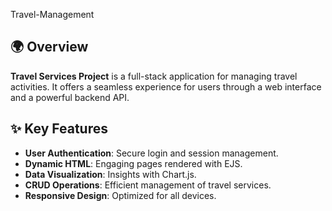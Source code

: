 Travel-Management
## 🌍 Overview
**Travel Services Project** is a full-stack application for managing travel activities. It offers a seamless experience for users through a web interface and a powerful backend API.

## ✨ Key Features
- **User Authentication**: Secure login and session management.
- **Dynamic HTML**: Engaging pages rendered with EJS.
- **Data Visualization**: Insights with Chart.js.
- **CRUD Operations**: Efficient management of travel services.
- **Responsive Design**: Optimized for all devices.
